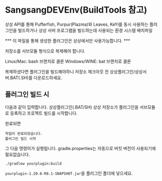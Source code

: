# SangsangDEVEnv(BuildTools 참고)
상상 API를 통해 Pufferfish, Purpur(Plazma)와 Leaves, KeYi를 동시 사용하는 플러그인을 빌드하거나 상상 서버 프로그램을 빌드하는데 사용되는 환경 시스템 배치파일

*** 이 파일을 통해 생성한 플러그인은 상상에서만 사용가능합니다. ***

저장소를 서브모듈 형식으로 복제해야 합니다. 

Linux/Mac: bash 브랜치로 클론
Windows/WINE: bat 브랜치로 클론

복제하셨다면 플러그인을 빌드해야하니 저장소 체크아웃 전 상상플러그인/상상서버.BAT(.SH)를 다운로드하세요.

## 플러그인 빌드 시

다음과 같이 입력합니다. 상상플러그인(.BAT/SH)
상상 저장소가 플러그인을 서브모듈로 등록하고 프로젝트 빌드를 시작합니다.

완료되면
```
작업이 완료되었습니다.
플러그인 빌드 시작
```
그 다음 명령어가 실행됩니다.
gradle.properties는 자동으로 버킷 버전이 사용되기에 필요없습니다.
```
./gradlew yourplugin:build
```
`yourplugin-1.20.6-R0.1-SNAPSHOT.jar`을 플러그인 폴더에 넣으세요.
